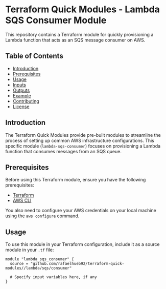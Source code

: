 # Terraform Quick Modules - Lambda SQS Consumer Module

This repository contains a Terraform module for quickly provisioning a Lambda function that acts as an SQS message consumer on AWS.

## Table of Contents

- [Introduction](#introduction)
- [Prerequisites](#prerequisites)
- [Usage](#usage)
- [Inputs](#inputs)
- [Outputs](#outputs)
- [Example](#example)
- [Contributing](#contributing)
- [License](#license)

## Introduction

The Terraform Quick Modules provide pre-built modules to streamline the process of setting up common AWS infrastructure configurations. This specific module (`lambda-sqs-consumer`) focuses on provisioning a Lambda function that consumes messages from an SQS queue.

## Prerequisites

Before using this Terraform module, ensure you have the following prerequisites:

- [Terraform](https://www.terraform.io/downloads.html)
- [AWS CLI](https://aws.amazon.com/cli/)

You also need to configure your AWS credentials on your local machine using the `aws configure` command.

## Usage

To use this module in your Terraform configuration, include it as a source module in your `.tf` file:

```hcl
module "lambda_sqs_consumer" {
  source = "github.com/rafaelhueb92/terraform-quick-modules//lambda/sqs/consumer"
  
  # Specify input variables here, if any
}
